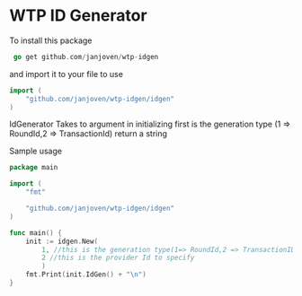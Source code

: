 # WTP ID Generator


To install this package
```go
 go get github.com/janjoven/wtp-idgen 

```
and import it to your file to use
```go
import (
	"github.com/janjoven/wtp-idgen/idgen"
)
```
IdGenerator Takes to argument in initializing
first is the generation type (1 => RoundId,2 => TransactionId)
return a string

Sample usage
```go
package main

import (
	"fmt"

	"github.com/janjoven/wtp-idgen/idgen"
)

func main() {
	init := idgen.New(
        1, //this is the generation type(1=> RoundId,2 => TransactionID)
        2 //this is the provider Id to specify
        )
	fmt.Print(init.IdGen() + "\n")
}

```
